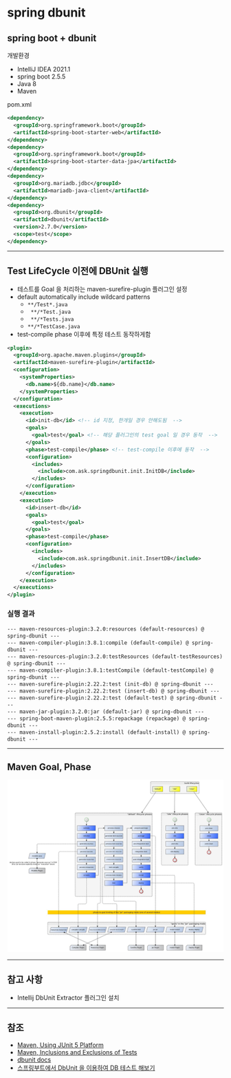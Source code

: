 # spring dbunit

## spring boot + dbunit
개발환경
- IntelliJ IDEA 2021.1
- spring boot 2.5.5
- Java 8
- Maven

pom.xml
```xml
<dependency>
  <groupId>org.springframework.boot</groupId>
  <artifactId>spring-boot-starter-web</artifactId>
</dependency>
<dependency>
  <groupId>org.springframework.boot</groupId>
  <artifactId>spring-boot-starter-data-jpa</artifactId>
</dependency>
<dependency>
  <groupId>org.mariadb.jdbc</groupId>
  <artifactId>mariadb-java-client</artifactId>
</dependency>
<dependency>
  <groupId>org.dbunit</groupId>
  <artifactId>dbunit</artifactId>
  <version>2.7.0</version>
  <scope>test</scope>
</dependency>
```

***
## Test LifeCycle 이전에 DBUnit 실행
- 테스트를 Goal 을 처리하는 maven-surefire-plugin 플러그인 설정
- default automatically include wildcard patterns
  - `**/Test*.java`
  - ` **/*Test.java`
  - ` **/*Tests.java`
  - `**/*TestCase.java`
- test-compile phase 이후에 특정 테스트 동작하게함

```xml
<plugin>
  <groupId>org.apache.maven.plugins</groupId>
  <artifactId>maven-surefire-plugin</artifactId>
  <configuration>
    <systemProperties>
      <db.name>${db.name}</db.name>
    </systemProperties>
  </configuration>
  <executions>
    <execution>
      <id>init-db</id> <!-- id 지정, 한개일 경우 안해도됨  -->
      <goals>
        <goal>test</goal> <!-- 해당 플러그인의 test goal 일 경우 동작  -->
      </goals>
      <phase>test-compile</phase> <!-- test-compile 이후에 동작  -->
      <configuration>
        <includes>
          <include>com.ask.springdbunit.init.InitDB</include>
        </includes>
      </configuration>
    </execution>
    <execution>
      <id>insert-db</id>
      <goals>
        <goal>test</goal>
      </goals>
      <phase>test-compile</phase>
      <configuration>
        <includes>
          <include>com.ask.springdbunit.init.InsertDB</include>
        </includes>
      </configuration>
    </execution>
  </executions>
</plugin>
```

### 실행 결과
```text
--- maven-resources-plugin:3.2.0:resources (default-resources) @ spring-dbunit ---
--- maven-compiler-plugin:3.8.1:compile (default-compile) @ spring-dbunit ---
--- maven-resources-plugin:3.2.0:testResources (default-testResources) @ spring-dbunit ---
--- maven-compiler-plugin:3.8.1:testCompile (default-testCompile) @ spring-dbunit ---
--- maven-surefire-plugin:2.22.2:test (init-db) @ spring-dbunit ---
--- maven-surefire-plugin:2.22.2:test (insert-db) @ spring-dbunit ---
--- maven-surefire-plugin:2.22.2:test (default-test) @ spring-dbunit ---
--- maven-jar-plugin:3.2.0:jar (default-jar) @ spring-dbunit ---
--- spring-boot-maven-plugin:2.5.5:repackage (repackage) @ spring-dbunit ---
--- maven-install-plugin:2.5.2:install (default-install) @ spring-dbunit ---
```
***
## Maven Goal, Phase
![01.images](./images/01.jpeg)

***
## 참고 사항
- Intellij DbUnit Extractor 플러그인 설치

***
## 참조
- [Maven, Using JUnit 5 Platform](https://maven.apache.org/surefire/maven-surefire-plugin/examples/junit-platform.html)
- [Maven, Inclusions and Exclusions of Tests](https://maven.apache.org/surefire/maven-surefire-plugin/examples/inclusion-exclusion.html)
- [dbunit docs](http://dbunit.sourceforge.net/components.html)
- [스프링부트에서 DbUnit 을 이용하여 DB 테스트 해보기](https://techblog.woowahan.com/2650)
